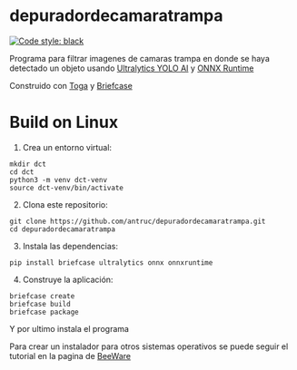 # depuradordecamaratrampa

[![Code style: black](https://img.shields.io/badge/code%20style-black-000000.svg)](https://github.com/psf/black)

Programa para filtrar imagenes de camaras trampa en donde se haya detectado un objeto usando [Ultralytics YOLO AI](hhttps://github.com/ultralytics/ultralytics) y [ONNX Runtime](https://github.com/microsoft/onnxruntime)

Construido con [Toga](https://github.com/beeware/toga) y [Briefcase](https://github.com/beeware/briefcase)

# Build on Linux

1. Crea un entorno virtual:
```
mkdir dct
cd dct
python3 -m venv dct-venv
source dct-venv/bin/activate
```
2. Clona este repositorio:
```
git clone https://github.com/antruc/depuradordecamaratrampa.git
cd depuradordecamaratrampa
```
3. Instala las dependencias:
```
pip install briefcase ultralytics onnx onnxruntime
```
4. Construye la aplicación:
```
briefcase create
briefcase build
briefcase package
```
Y por ultimo instala el programa

Para crear un instalador para otros sistemas operativos se puede seguir el tutorial en la pagina de [BeeWare](https://docs.beeware.org/es/latest/tutorial/tutorial-0.html)
